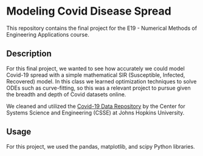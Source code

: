 # Modeling Covid Disease Spread

This repository contains the final project for the E19 - Numerical Methods of Engineering Applications course.

## Description

For this final project, we wanted to see how accurately we could model Covid-19 spread with a simple mathematical SIR (Susceptible, Infected, Recovered) model. In this class we learned optimization techniques to solve ODEs such as curve-fitting, so this was a relevant project to pursue given the breadth and depth of Covid datasets online.

We cleaned and utilized the [Covid-19 Data Repository](https://github.com/CSSEGISandData/COVID-19/tree/master) by the Center for Systems Science and Engineering (CSSE) at Johns Hopkins University.

## Usage

For this project, we used the pandas, matplotlib, and scipy Python libraries.



